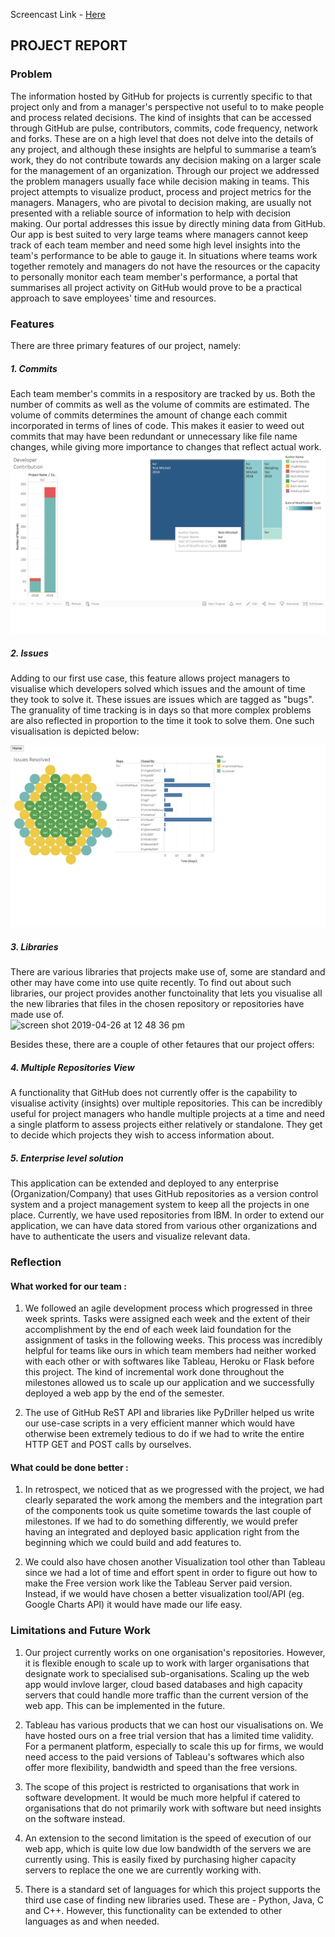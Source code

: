 Screencast Link - [Here](https://drive.google.com/open?id=12W_ObjR67FYFHSkMZnkuZAk0swaaqpbx)

## PROJECT REPORT

### Problem
The information hosted by GitHub for projects is currently specific to that project only and from a manager's perspective not useful to to make people and process related decisions. The kind of insights that can be accessed through GitHub are pulse, contributors, commits, code frequency, network and forks. These are on a high level that does not delve into the details of any project, and although these insights are helpful to summarise a team’s work, they do not contribute towards any decision making on a larger scale for the management of an organization. Through our project we addressed the problem managers usually face while decision making in teams. This project attempts to visualize product, process and project metrics for the managers. Managers, who are pivotal to decision making, are usually not presented with a reliable source of information to help with decision making. Our portal addresses this issue by directly mining data from GitHub. Our app is best suited to very large teams where managers cannot keep track of each team member and need some high level insights into the team's performance to be able to gauge it. In situations where teams work together remotely and managers do not have the resources or the capacity to personally monitor each team member's performance, a portal that summarises all project activity on GitHub would prove to be a practical approach to save employees' time and resources.

### Features
There are three primary features of our project, namely:
##### 1. Commits  
   Each team member's commits in a respository are tracked by us. Both the number of commits as well as the volume of commits are estimated. The volume of commits determines the amount of change each commit incorporated in terms of lines of code. This makes it easier to weed out commits that may have been redundant or unnecessary like file name changes, while giving more importance to changes that reflect actual work.  
![alt text](/images/commits.png)

##### 2. Issues  
   Adding to our first use case, this feature allows project managers to visualise which developers solved which issues and the amount of time they took to solve it. These issues are issues which are tagged as "bugs". The granuality of time tracking is in days so that more complex problems are also reflected in proportion to the time it took to solve them. One such visualisation is depicted below:  

![alt text](/images/issues.png)

##### 3. Libraries
   There are various libraries that projects make use of, some are standard and other may have come into use quite recently. To find out about such libraries, our project provides another functoinality that lets you visualise all the new libraries that files in the chosen repository or repositories have made use of.  
<img width="1280" alt="screen shot 2019-04-26 at 12 48 36 pm" src="https://media.github.ncsu.edu/user/10688/files/71447780-6822-11e9-97ee-3c0463d4b9a1">

Besides these, there are a couple of other fetaures that our project offers:  

##### 4. Multiple Repositories View  
   A functionality that GitHub does not currently offer is the capability to visualise activity (insights) over multiple repositories. This can be incredibly useful for project managers who handle multiple projects at a time and need a single platform to assess projects either relatively or standalone. They get to decide which projects they wish to access information about.  
   
##### 5. Enterprise level solution  
   This application can be extended and deployed to any enterprise (Organization/Company) that uses GitHub repositories as a version control system and a project management system to keep all the projects in one place. Currently, we have used repositories from IBM. In order to extend our application, we can have data stored from various other organizations and have to authenticate the users and visualize relevant data.
   

### Reflection
#### What worked for our team :
1. We followed an agile development process which progressed in three week sprints. Tasks were assigned each week and the extent of their accomplishment by the end of each week laid foundation for the assignment of tasks in the following weeks. This process was incredibly helpful for teams like ours in which team members had neither worked with each other or with softwares like Tableau, Heroku or Flask before this project. The kind of incremental work done throughout the milestones allowed us to scale up our application and we successfully deployed a web app by the end of the semester.  

2. The use of GitHub ReST API and libraries like PyDriller helped us write our use-case scripts in a very efficient manner which would have otherwise been extremely tedious to do if we had to write the entire HTTP GET and POST calls by ourselves.

#### What could be done better :

1. In retrospect, we noticed that as we progressed with the project, we had clearly separated the work among the members and the integration part of the components took us quite sometime towards the last couple of milestones. If we had to do something differently, we would prefer having an integrated and deployed basic application right from the beginning which we could build and add features to.

2. We could also have chosen another Visualization tool other than Tableau since we had a lot of time and effort spent in order to figure out how to make the Free version work like the Tableau Server paid version. Instead, if we would have chosen a better visualization tool/API (eg. Google Charts API) it would have made our life easy.

### Limitations and Future Work
  1. Our project currently works on one organisation's repositories. However, it is flexible enough to scale up to work with larger organisations that designate work to specialised sub-organisations. Scaling up the web app would invlove larger, cloud based databases and high capacity servers that could handle more traffic than the current version of the web app. This can be implemented in the future.

  2. Tableau has various products that we can host our visualisations on. We have hosted ours on a free trial version that has a limited time validity. For a permanent platform, especially to scale this up for firms, we would need access to the paid versions of Tableau's softwares which also offer more flexibility, bandwidth and speed than the free versions.  

  3. The scope of this project is restricted to organisations that work in software development. It would be much more helpful if catered to organisations that do not primarily work with software but need insights on the software instead.  

  4. An extension to the second limitation is the speed of execution of our web app, which is quite low due low bandwidth of the servers we are currently using. This is easily fixed by purchasing higher capacity servers to replace the one we are currently working with.  
  
  5. There is a standard set of languages for which this project supports the third use case of finding new libraries used. These are - Python, Java, C and C++. However, this functionality can be extended to other languages as and when needed.
